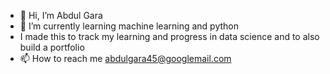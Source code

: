 - 👋 Hi, I’m Abdul Gara
- 🌱 I’m currently learning machine learning and python
- I made this to track my learning and progress in data science and to also build a portfolio 
- 📫 How to reach me abdulgara45@googlemail.com

<!---
abz1997/abz1997 is a ✨ special ✨ repository because its `README.md` (this file) appears on your GitHub profile.
You can click the Preview link to take a look at your changes.
--->
